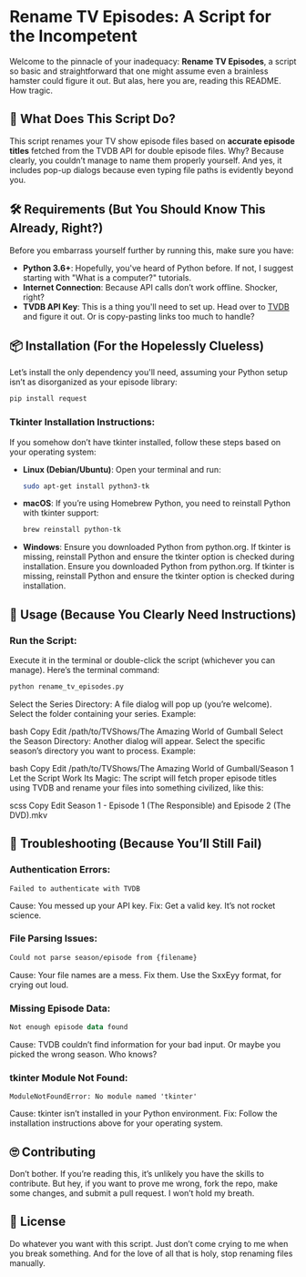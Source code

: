 # Rename TV Episodes: A Script for the Incompetent

Welcome to the pinnacle of your inadequacy: **Rename TV Episodes**, a script so basic and straightforward that one might assume even a brainless hamster could figure it out. But alas, here you are, reading this README. How tragic.

## 🤔 What Does This Script Do?

This script renames your TV show episode files based on **accurate episode titles** fetched from the TVDB API for double episode files. Why? Because clearly, you couldn’t manage to name them properly yourself. And yes, it includes pop-up dialogs because even typing file paths is evidently beyond you.

## 🛠 Requirements (But You Should Know This Already, Right?)

Before you embarrass yourself further by running this, make sure you have:

- **Python 3.6+**: Hopefully, you've heard of Python before. If not, I suggest starting with "What is a computer?" tutorials.
- **Internet Connection**: Because API calls don’t work offline. Shocker, right?
- **TVDB API Key**: This is a thing you'll need to set up. Head over to [TVDB](https://thetvdb.com/) and figure it out. Or is copy-pasting links too much to handle?

## 📦 Installation (For the Hopelessly Clueless)

Let’s install the only dependency you'll need, assuming your Python setup isn’t as disorganized as your episode library:

```bash
pip install request
```
### Tkinter Installation Instructions:
If you somehow don’t have tkinter installed, follow these steps based on your operating system:

- **Linux (Debian/Ubuntu)**: Open your terminal and run:
    ```bash
    sudo apt-get install python3-tk
    ```
- **macOS**: If you’re using Homebrew Python, you need to reinstall Python with tkinter support:
    ```bash
    brew reinstall python-tk
    ```
- **Windows**: Ensure you downloaded Python from python.org. If tkinter is missing, reinstall Python and ensure the tkinter option is checked during installation.
Ensure you downloaded Python from python.org. If tkinter is missing, reinstall Python and ensure the tkinter option is checked during installation.

## 🚀 Usage (Because You Clearly Need Instructions)

### Run the Script:
Execute it in the terminal or double-click the script (whichever you can manage). Here’s the terminal command:
```bash
python rename_tv_episodes.py
```
Select the Series Directory:
A file dialog will pop up (you’re welcome). Select the folder containing your series.
Example:

bash
Copy
Edit
/path/to/TVShows/The Amazing World of Gumball
Select the Season Directory:
Another dialog will appear. Select the specific season’s directory you want to process.
Example:

bash
Copy
Edit
/path/to/TVShows/The Amazing World of Gumball/Season 1
Let the Script Work Its Magic:
The script will fetch proper episode titles using TVDB and rename your files into something civilized, like this:

scss
Copy
Edit
Season 1 - Episode 1 (The Responsible) and Episode 2 (The DVD).mkv
## 😬 Troubleshooting (Because You’ll Still Fail)
### Authentication Errors:

```vbnet
Failed to authenticate with TVDB
```
Cause: You messed up your API key.
Fix: Get a valid key. It’s not rocket science.
### File Parsing Issues:
```bash
Could not parse season/episode from {filename}
```
Cause: Your file names are a mess. Fix them. Use the SxxEyy format, for crying out loud.
### Missing Episode Data:
```kotlin
Not enough episode data found
```
Cause: TVDB couldn’t find information for your bad input. Or maybe you picked the wrong season. Who knows? 
### tkinter Module Not Found:
```vbnet
ModuleNotFoundError: No module named 'tkinter'
```
Cause: tkinter isn’t installed in your Python environment.
Fix: Follow the installation instructions above for your operating system.
## 🙄 Contributing
Don’t bother. If you’re reading this, it’s unlikely you have the skills to contribute. But hey, if you want to prove me wrong, fork the repo, make some changes, and submit a pull request. I won’t hold my breath.

## 📜 License
Do whatever you want with this script. Just don’t come crying to me when you break something. And for the love of all that is holy, stop renaming files manually.










